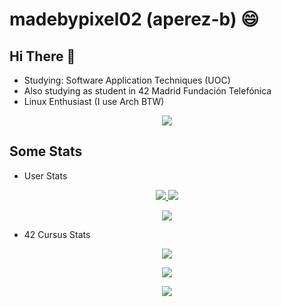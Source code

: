 # madebypixel02 (aperez-b) :smile:


## Hi There 👋

* Studying: Software Application Techniques (UOC)
* Also studying as student in 42 Madrid Fundación Telefónica
* Linux Enthusiast (I use Arch BTW)

<p align="center">
  <a href="https://github.com/madebypixel02">
    <img src="https://raw.githubusercontent.com/madebypixel02/madebypixel02/output/github-contribution-grid-snake.svg">
  </a>
</p>

## Some Stats

* User Stats

<p align="center">
  <a href="https://github.com/madebypixel02">
    <img src="https://github-readme-stats.vercel.app/api?username=madebypixel02&count_private=true&show_icons=true&theme=blueberry">
    <img src="https://github-readme-streak-stats.herokuapp.com/?user=madebypixel02&theme=blueberry">
  </a>
</p>

<p align="center">
  <a href="https://github.com/madebypixel02">
    <img src="https://github-readme-stats.vercel.app/api/top-langs/?username=madebypixel02&theme=blueberry">
  </a>
</p>

* 42 Cursus Stats

<p align="center">
  <a href="https://profile.intra.42.fr/users/aperez-b">
    <img src="https://badgen.net/badge/Born2Code/aperez-b/blue?cache=86400&icon=https://meta.intra.42.fr/images/42_logo.svg">
  </a>
</p>

<!--
<p align="center">
  <img src=https://1337-readme.vercel.app/api/profile?cursus=42&dark=true&login=aperez-b />
</p>
-->

<p align="center">
  <a href="https://github.com/madebypixel02/42-Madrid-Cursus">
    <img src="https://badge42.vercel.app/api/v2/cl1kyexqa001109mf3u4zsrcw/stats?cursusId=21&coalitionId=65">
  </a>
</p>

<p align="center">
  <a href="https://github.com/madebypixel02/42-Madrid-Cursus">
    <img src="https://github-readme-stats.vercel.app/api/pin/?username=madebypixel02&repo=42-Madrid-Cursus&theme=vue-dark">
  </a>
</p>

<!--
**madebypixel02/madebypixel02** is a ✨ _special_ ✨ repository because its `README.md` (this file) appears on your GitHub profile.

Here are some ideas to get you started:

- 🔭 I’m currently working on ...
- 🌱 I’m currently learning ...
- 👯 I’m looking to collaborate on ...
- 🤔 I’m looking for help with ...
- 💬 Ask me about ...
- 📫 How to reach me: ...
- 😄 Pronouns: ...
- ⚡ Fun fact: ...
-->
